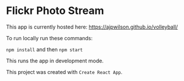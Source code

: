 # Flickr Photo Stream

This app is currently hosted here: https://ajpwilson.github.io/volleyball/

To run locally run these commands:

`npm install` and then `npm start`

This runs the app in development mode.


This project was created with `Create React App`.
